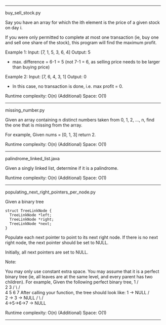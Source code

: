 ------------------------------------------------------------------
buy_sell_stock.py

Say you have an array for which the ith element is the price of a given stock on day i.

If you were only permitted to complete at most one transaction (ie, buy one and sell one share of the stock), this program will find the maximum profit.

Example 1:
Input: [7, 1, 5, 3, 6, 4]
Output: 5
* max. difference = 6-1 = 5 (not 7-1 = 6, as selling price needs to be larger than buying price)


Example 2:
Input: [7, 6, 4, 3, 1]
Output: 0
* In this case, no transaction is done, i.e. max profit = 0.

Runtime complexity: O(n)
(Additional) Space: O(1)

------------------------------------------------------------------
missing_number.py

Given an array containing n distinct numbers taken from 0, 1, 2, ..., n, find the one that is missing from the array.

For example,
Given nums = [0, 1, 3] return 2.

Runtime complexity: O(n)
(Additional) Space: O(1)


------------------------------------------------------------------
palindrome_linked_list.java

Given a singly linked list, determine if it is a palindrome.

Runtime complexity: O(n)
(Additional) Space: O(1)

------------------------------------------------------------------
populating_next_right_pointers_per_node.py

Given a binary tree

    struct TreeLinkNode {
      TreeLinkNode *left;
      TreeLinkNode *right;
      TreeLinkNode *next;
    }
Populate each next pointer to point to its next right node. If there is no next right node, the next pointer should be set to NULL.

Initially, all next pointers are set to NULL.

Note:

You may only use constant extra space.
You may assume that it is a perfect binary tree (ie, all leaves are at the same level, and every parent has two children).
For example,
Given the following perfect binary tree,
         1
       /  \
      2    3
     / \  / \
    4  5  6  7
After calling your function, the tree should look like:
         1 -> NULL
       /  \
      2 -> 3 -> NULL
     / \  / \
    4->5->6->7 -> NULL


Runtime complexity: O(n)
(Additional) Space: O(1)

------------------------------------------------------------------